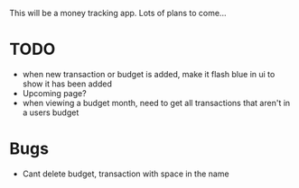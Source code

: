 This will be a money tracking app. Lots of plans to come...

# TODO
- when new transaction or budget is added, make it flash blue in ui to show it has been added
- Upcoming page?
- when viewing a budget month, need to get all transactions that aren't in a users budget

# Bugs
- Cant delete budget, transaction with space in the name
